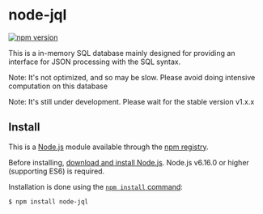 # node-jql

[![npm version](https://badge.fury.io/js/node-jql.svg)](https://badge.fury.io/js/node-jql)

This is a in-memory SQL database mainly designed for providing an interface for JSON processing with the SQL syntax.

Note: It's not optimized, and so may be slow. Please avoid doing intensive computation on this database

Note: It's still under development. Please wait for the stable version v1.x.x

## Install

This is a [Node.js](https://nodejs.org/en/) module available through the [npm registry](https://www.npmjs.com/).

Before installing, [download and install Node.js](https://nodejs.org/en/download/). Node.js v6.16.0 or higher (supporting ES6) is required.

Installation is done using the [`npm install` command](https://docs.npmjs.com/getting-started/installing-npm-packages-locally):

```sh
$ npm install node-jql
```
